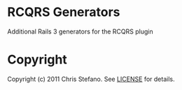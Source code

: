 # RCQRS Generators

Additional Rails 3 generators for the RCQRS plugin

# Copyright

Copyright (c) 2011 Chris Stefano. See [LICENSE](https://github.com/virtualstaticvoid/rcqrs_generators/blob/master/LICENSE) for details.

